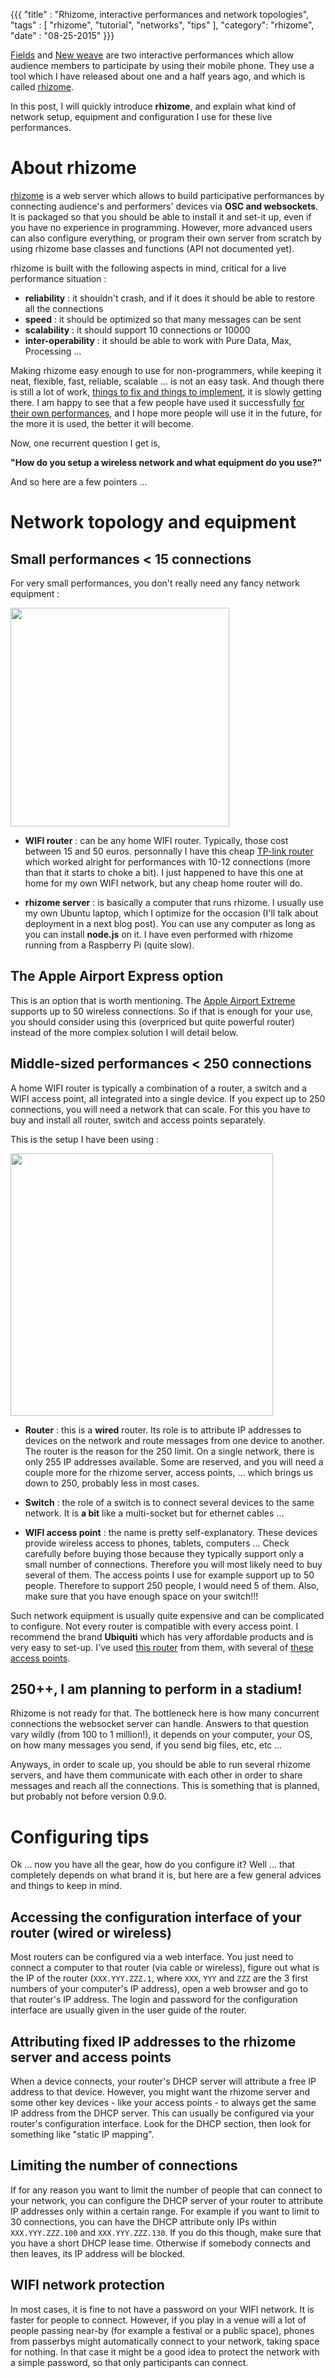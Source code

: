 {{{
  "title" : "Rhizome, interactive performances and network topologies",
  "tags" : [ "rhizome", "tutorial", "networks", "tips" ],
  "category": "rhizome",
  "date" : "08-25-2015"
}}}

[Fields](http://funktion.fm/#/projects/fields-infos) and [New weave](http://funktion.fm/#/projects/newweave) are two interactive performances which allow audience members to participate by using their mobile phone. They use a tool which I have released about one and a half years ago, and which is called [rhizome](http://github.com/sebpiq/rhizome).

In this post, I will quickly introduce **rhizome**, and explain what kind of network setup, equipment and configuration I use for these live performances.

<!--more-->

About rhizome
===============

[rhizome](http://github.com/sebpiq/rhizome) is a web server which allows to build participative performances by connecting audience's and performers' devices via **OSC and websockets**. It is packaged so that you should be able to install it and set-it up, even if you have no experience in programming. However, more advanced users can also configure everything, or program their own server from scratch by using rhizome base classes and functions (API not documented yet).

rhizome is built with the following aspects in mind, critical for a live performance situation :

- **reliability** : it shouldn't crash, and if it does it should be able to restore all the connections
- **speed** : it should be optimized so that many messages can be sent
- **scalability** : it should support 10 connections or 10000
- **inter-operability** : it should be able to work with Pure Data, Max, Processing ...

Making rhizome easy enough to use for non-programmers, while keeping it neat, flexible, fast, reliable, scalable ... is not an easy task. And though there is still a lot of work, [things to fix and things to implement](https://github.com/sebpiq/rhizome/issues), it is slowly getting there. I am happy to see that a few people have used it successfully [for their own performances](https://github.com/sebpiq/rhizome/wiki/Gallery), and I hope more people will use it in the future, for the more it is used, the better it will become.

Now, one recurrent question I get is, 

**"How do you setup a wireless network and what equipment do you use?"**

And so here are a few pointers ...


Network topology and equipment
===============================

Small performances < 15 connections
------------------------------------------

For very small performances, you don't really need any fancy network equipment :

<img src="https://raw.githubusercontent.com/sebpiq/rhizome/master/images/network-diagram1.png" style="max-width:100%;width:25em;"/>

- **WIFI router** : can be any home WIFI router. Typically, those cost between 15 and 50 euros. personnally I have this cheap [TP-link router](http://www.tp-link.fi/products/details/cat-9_TL-WR841ND.html) which worked alright for performances with 10-12 connections (more than that it starts to choke a bit). I just happened to have this one at home for my own WIFI network, but any cheap home router will do.

- **rhizome server** : is basically a computer that runs rhizome. I usually use my own Ubuntu laptop, which I optimize for the occasion (I'll talk about deployment in a next blog post). You can use any computer as long as you can install **node.js** on it. I have even performed with rhizome running from a Raspberry Pi (quite slow).


The Apple Airport Express option
----------------------------------

This is an option that is worth mentioning. The [Apple Airport Extreme](https://www.apple.com/airport-extreme/) supports up to 50 wireless connections. So if that is enough for your use, you should consider using this (overpriced but quite powerful router) instead of the more complex solution I will detail below.


Middle-sized performances < 250 connections
---------------------------------------------

A home WIFI router is typically a combination of a router, a switch and a WIFI access point, all integrated into a single device. If you expect up to 250 connections, you will need a network that can scale. For this you have to buy and install all router, switch and access points separately.


This is the setup I have been using : 

<img src="https://raw.githubusercontent.com/sebpiq/rhizome/master/images/network-diagram2.png" style="max-width:100%;width:30em;"/>

- **Router** : this is a **wired** router. Its role is to attribute IP addresses to devices on the network and route messages from one device to another. The router is the reason for the 250 limit. On a single network, there is only 255 IP addresses available. Some are reserved, and you will need a couple more for the rhizome server, access points, ... which brings us down to 250, probably less in most cases.

- **Switch** : the role of a switch is to connect several devices to the same network. It is **a bit** like a multi-socket but for ethernet cables ...

- **WIFI access point** : the name is pretty self-explanatory. These devices provide wireless access to phones, tablets, computers ... Check carefully before buying those because they typically support only a small number of connections. Therefore you will most likely need to buy several of them. The access points I use for example support up to 50 people. Therefore to support 250 people, I would need 5 of them. Also, make sure that you have enough space on your switch!!!

Such network equipment is usually quite expensive and can be complicated to configure. Not every router is compatible with every access point. I recommend the brand **Ubiquiti** which has very affordable products and is very easy to set-up. I've used [this router](https://www.ubnt.com/edgemax/edgerouter-lite/) from them, with several of [these access points](https://www.ubnt.com/unifi/unifi-ap/).


250++, I am planning to perform in a stadium!
----------------------------------------------

Rhizome is not ready for that. The bottleneck here is how many concurrent connections the websocket server can handle. Answers to that question vary wildly (from 100 to 1 million!), it depends on your computer, your OS, on how many messages you send, if you send big files, etc, etc ... 

Anyways, in order to scale up, you should be able to run several rhizome servers, and have them communicate with each other in order to share messages and reach all the connections. This is something that is planned, but probably not before version 0.9.0.


Configuring tips
===========================

Ok ... now you have all the gear, how do you configure it? Well ... that completely depends on what brand it is, but here are a few general advices and things to keep in mind.


Accessing the configuration interface of your router (wired or wireless)
--------------------------------------------------------------------------

Most routers can be configured via a web interface. You just need to connect a computer to that router (via cable or wireless), figure out what is the IP of the router (`XXX.YYY.ZZZ.1`, where `XXX`, `YYY` and `ZZZ` are the 3 first numbers of your computer's IP address), open a web browser and go to that router's IP address. The login and password for the configuration interface are usually given in the user guide of the router.


Attributing fixed IP addresses to the rhizome server and access points
----------------------------------------------------------------------------

When a device connects, your router's DHCP server will attribute a free IP address to that device. However, you might want the rhizome server and some other key devices - like your access points - to always get the same IP address from the DHCP server. This can usually be configured via your router's configuration interface. Look for the DHCP section, then look for something like "static IP mapping". 


Limiting the number of connections
-------------------------------------

If for any reason you want to limit the number of people that can connect to your network, you can configure the DHCP server of your router to attribute IP addresses only within a certain range. For example if you want to limit to 30 connections, you can have the DHCP attribute only IPs within `XXX.YYY.ZZZ.100` and `XXX.YYY.ZZZ.130`. If you do this though, make sure that you have a short DHCP lease time. Otherwise if somebody connects and then leaves, its IP address will be blocked.


WIFI network protection
---------------------------

In most cases, it is fine to not have a password on your WIFI network. It is faster for people to connect. However, if you play in a venue will a lot of people passing near-by (for example a festival or a public space), phones from passerbys might automatically connect to your network, taking space for nothing. In that case it might be a good idea to protect the network with a simple password, so that only participants can connect.